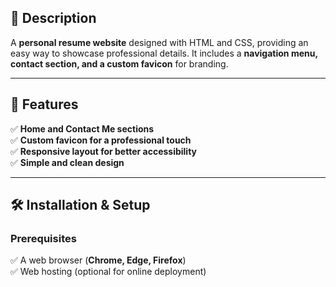  

## 📌 Description  
A **personal resume website** designed with HTML and CSS, providing an easy way to showcase professional details. It includes a **navigation menu, contact section, and a custom favicon** for branding.

---

## 🚀 Features  
✅ **Home and Contact Me sections**  
✅ **Custom favicon for a professional touch**  
✅ **Responsive layout for better accessibility**  
✅ **Simple and clean design**  

---

## 🛠 Installation & Setup  
### **Prerequisites**  
✅ A web browser (**Chrome, Edge, Firefox**)  
✅ Web hosting (optional for online deployment)  

